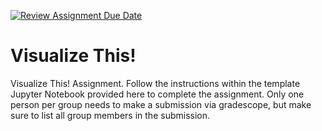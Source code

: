 [![Review Assignment Due Date](https://classroom.github.com/assets/deadline-readme-button-24ddc0f5d75046c5622901739e7c5dd533143b0c8e959d652212380cedb1ea36.svg)](https://classroom.github.com/a/jZoWxae0)
# Visualize This!
Visualize This!  Assignment. Follow the instructions within the template Jupyter Notebook provided here to complete the assignment.  Only one person per group needs to make a submission via gradescope, but make sure to list all group members in the submission. 
